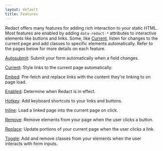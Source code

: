 ```yaml
---
layout: default
title: Features
---
```

Redact offers many features for adding rich interaction to your static HTML. Most features are enabled by adding `data-redact-*` attributes to interactive elements like buttons and links. Some, like [Current](/features/current), listen for changes to the current page and add classes to specific elements automatically. Refer to the pages below for more details on each feature.

[Autosubmit](/features/autosubmit): Submit your form automatically when a field changes.

[Current](/features/current): Style links to the current page automatically.

[Embed](/features/embed): Pre-fetch and replace links with the content they're linking to on page load.

[Enabled](/features/enabled): Determine when Redact is in effect.

[Hotkey](/features/hotkey): Add keyboard shortcuts to your links and buttons.

[Inline](/features/inline): Load a linked page into the current page on click.

[Remove](/features/remove): Remove elements from your page when the user clicks a button.

[Replace](/features/replace): Update portions of your current page when the user clicks a link.

[Toggle](/features/toggle): Add and remove classes from your elements when the user interacts with form inputs.
